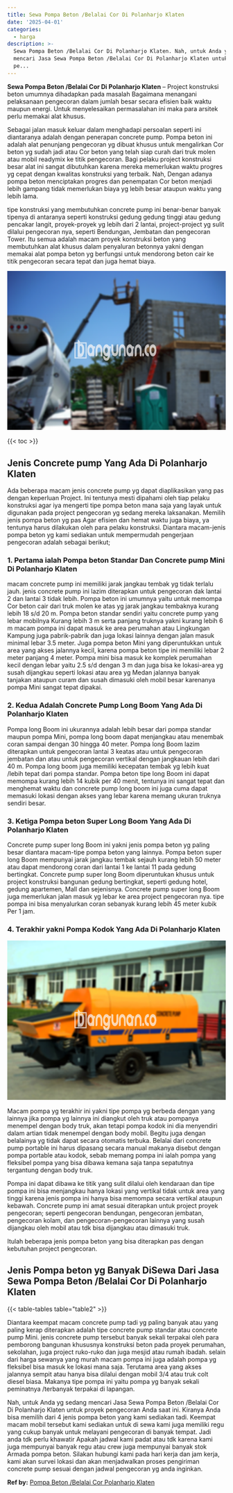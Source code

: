 ```yaml
---
title: Sewa Pompa Beton /Belalai Cor Di Polanharjo Klaten
date: '2025-04-01'
categories:
  - harga
description: >-
  Sewa Pompa Beton /Belalai Cor Di Polanharjo Klaten. Nah, untuk Anda yg sedang
  mencari Jasa Sewa Pompa Beton /Belalai Cor Di Polanharjo Klaten untuk proyek
  pe...
---
```


**Sewa Pompa Beton /Belalai Cor Di Polanharjo Klaten** – Project konstruksi beton umumnya dihadapkan pada masalah Bagaimana menangani pelaksanaan pengecoran dalam jumlah besar secara efisien baik waktu maupun energi. Untuk menyelesaikan permasalahan ini maka para arsitek perlu memakai alat khusus.

Sebagai jalan masuk keluar dalam menghadapi persoalan seperti ini diantaranya adalah dengan penerapan concrete pump. Pompa beton ini adalah alat penunjang pengecoran yg dibuat khusus untuk mengalirkan Cor beton yg sudah jadi atau Cor beton yang telah siap curah dari truk molen atau mobil readymix ke titik pengecoran. Bagi pelaku project konstruksi besar alat ini sangat dibutuhkan karena mereka memerlukan waktu progres yg cepat dengan kwalitas konstruksi yang terbaik. Nah, Dengan adanya pompa beton menciptakan progres dan penempatan Cor beton menjadi lebih gampang tidak memerlukan biaya yg lebih besar ataupun waktu yang lebih lama.

tipe konstruksi yang membutuhkan concrete pump ini benar-benar banyak tipenya di antaranya seperti konstruksi gedung gedung tinggi atau gedung pencakar langit, proyek-proyek yg lebih dari 2 lantai, project-project yg sulit dilalui pengecoran nya, seperti Bendungan, Jembatan dan pengecoran Tower. Itu semua adalah macam proyek konstruksi beton yang membutuhkan alat khusus dalam penyaluran betonnya yakni dengan memakai alat pompa beton yg berfungsi untuk mendorong beton cair ke titik pengecoran secara tepat dan juga hemat biaya.

![Sewa Pompa Beton /Belalai Cor Di Polanharjo Klaten](/images/sewa-concrete-pump-14.png)

{{< toc >}}

## Jenis Concrete pump Yang Ada Di Polanharjo Klaten

Ada beberapa macam jenis concrete pump yg dapat diaplikasikan yang pas dengan keperluan Project. Ini tentunya mesti dipahami oleh tiap pelaku konstruksi agar iya mengerti tipe pompa beton mana saja yang layak untuk digunakan pada project pengecoran yg sedang mereka laksanakan. Memilih jenis pompa beton yg pas Agar efisien dan hemat waktu juga biaya, ya tentunya harus dilakukan oleh para pelaku konstruksi. Diantara macam-jenis pompa beton yg kami sediakan untuk mempermudah pengerjaan pengecoran adalah sebagai berikut;

### 1\. Pertama ialah Pompa beton Standar Dan Concrete pump Mini Di Polanharjo Klaten

macam concrete pump ini memiliki jarak jangkau tembak yg tidak terlalu jauh. jenis concrete pump ini lazim diterapkan untuk pengecoran dak lantai 2 dan lantai 3 tidak lebih. Pompa beton ini umumnya yaitu untuk memompa Cor beton cair dari truk molen ke atas yg jarak jangkau tembaknya kurang lebih 18 s/d 20 m. Pompa beton standar sendiri yaitu concrete pump yang lebar mobilnya Kurang lebih 3 m serta panjang truknya yakni kurang lebih 6 m macam pompa ini dapat masuk ke area perumahan atau Lingkungan Kampung juga pabrik-pabrik dan juga lokasi lainnya dengan jalan masuk minimal lebar 3.5 meter. Juga pompa beton Mini yang diperuntukkan untuk area yang akses jalannya kecil, karena pompa beton tipe ini memiliki lebar 2 meter panjang 4 meter. Pompa mini bisa masuk ke komplek perumahan kecil dengan lebar yaitu 2.5 s/d dengan 3 m dan juga bisa ke lokasi-area yg susah dijangkau seperti lokasi atau area yg Medan jalannya banyak tanjakan ataupun curam dan susah dimasuki oleh mobil besar karenanya pompa Mini sangat tepat dipakai.

### 2\. Kedua Adalah Concrete Pump Long Boom Yang Ada Di Polanharjo Klaten

Pompa long Boom ini ukurannya adalah lebih besar dari pompa standar maupun pompa Mini, pompa long boom dapat menjangkau atau menembak coran sampai dengan 30 hingga 40 meter. Pompa long Boom lazim diterapkan untuk pengecoran lantai 3 keatas atau untuk pengecoran jembatan dan atau untuk pengecoran vertikal dengan jangkauan lebih dari 40 m. Pompa long boom juga memiliki kecepatan tembak yg lebih kuat /lebih tepat dari pompa standar. Pompa beton tipe long Boom ini dapat memompa kurang lebih 14 kubik per 40 menit, tentunya ini sangat tepat dan menghemat waktu dan concrete pump long boom ini juga cuma dapat memasuki lokasi dengan akses yang lebar karena memang ukuran truknya sendiri besar.

### 3\. Ketiga Pompa beton Super Long Boom Yang Ada Di Polanharjo Klaten

Concrete pump super long Boom ini yakni jenis pompa beton yg paling besar diantara macam-tipe pompa beton yang lainnya. Pompa beton super long Boom mempunyai jarak jangkau tembak sejauh kurang lebih 50 meter atau dapat mendorong coran dari lantai 1 ke lantai 11 pada gedung bertingkat. Concrete pump super long Boom diperuntukan khusus untuk project konstruksi bangunan gedung bertingkat, seperti gedung hotel, gedung apartemen, Mall dan sejenisnya. Concrete pump super long Boom juga memerlukan jalan masuk yg lebar ke area project pengecoran nya. tipe pompa ini bisa menyalurkan coran sebanyak kurang lebih 45 meter kubik Per 1 jam.

### 4\. Terakhir yakni Pompa Kodok Yang Ada Di Polanharjo Klaten

![Sewa Pompa Beton /Belalai Cor Di Polanharjo Klaten](/images/sewa-concrete-pump-07.png)

Macam pompa yg terakhir ini yakni tipe pompa yg berbeda dengan yang lainnya jika pompa yg lainnya ini diangkut oleh truk atau pompanya menempel dengan body truk, akan tetapi pompa kodok ini dia menyendiri dalam artian tidak menempel dengan body mobil. Begitu juga dengan belalainya yg tidak dapat secara otomatis terbuka. Belalai dari concrete pump portable ini harus dipasang secara manual makanya disebut dengan pompa portable atau kodok, sebab memang pompa ini ialah pompa yang fleksibel pompa yang bisa dibawa kemana saja tanpa sepatutnya tergantung dengan body truk.

Pompa ini dapat dibawa ke titik yang sulit dilalui oleh kendaraan dan tipe pompa ini bisa menjangkau hanya lokasi yang vertikal tidak untuk area yang tinggi karena jenis pompa ini hanya bisa memompa secara vertikal ataupun kebawah. Concrete pump ini amat sesuai diterapkan untuk project proyek pengecoran; seperti pengecoran bendungan, pengecoran jembatan, pengecoran kolam, dan pengecoran-pengecoran lainnya yang susah dijangkau oleh mobil atau tdk bisa dijangkau atau dimasuki truk.

Itulah beberapa jenis pompa beton yang bisa diterapkan pas dengan kebutuhan project pengecoran.

## Jenis Pompa beton yg Banyak DiSewa Dari Jasa Sewa Pompa Beton /Belalai Cor Di Polanharjo Klaten

{{< table-tables table="table2" >}}

Diantara keempat macam concrete pump tadi yg paling banyak atau yang paling kerap diterapkan adalah tipe concrete pump standar atau concrete pump Mini. jenis concrete pump tersebut banyak sekali terpakai oleh para pemborong bangunan khususnya konstruksi beton pada proyek perumahan, sekolahan, juga project ruko-ruko dan juga mesjid atau rumah ibadah. selain dari harga sewanya yang murah macam pompa ini juga adalah pompa yg fleksibel bisa masuk ke lokasi mana saja. Terutama area yang akses jalannya sempit atau hanya bisa dilalui dengan mobil 3/4 atau truk colt diesel biasa. Makanya tipe pompa ini yaitu pompa yg banyak sekali peminatnya /terbanyak terpakai di lapangan.

Nah, untuk Anda yg sedang mencari Jasa Sewa Pompa Beton /Belalai Cor Di Polanharjo Klaten untuk proyek pengecoran Anda saat ini. Kiranya Anda bisa memilih dari 4 jenis pompa beton yang kami sediakan tadi. Keempat macam mobil tersebut kami sediakan untuk di sewa kami juga memiliki regu yang cukup banyak untuk melayani pengecoran di banyak tempat. Jadi anda tdk perlu khawatir Apakah jadwal kami padat atau tdk karena kami juga mempunyai banyak regu atau crew juga mempunyai banyak stok Armada pompa beton. Silakan hubungi kami pada hari kerja dan jam kerja, kami akan survei lokasi dan akan menjadwalkan proses pengiriman concrete pump sesuai dengan jadwal pengecoran yg anda inginkan.

**Ref by:** [Pompa Beton /Belalai Cor Polanharjo Klaten](https://id.wikipedia.org/wiki/Pompa)
